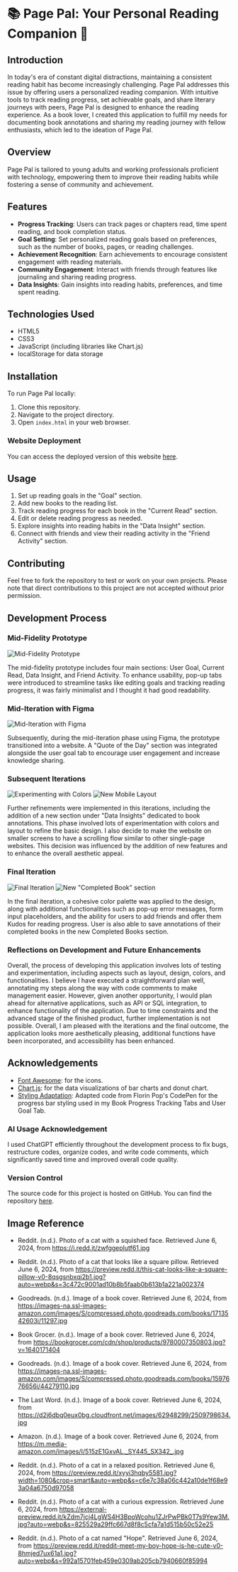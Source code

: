 # 📚 Page Pal: Your Personal Reading Companion 📖

## Introduction

In today's era of constant digital distractions, maintaining a consistent reading habit has become increasingly challenging. Page Pal addresses this issue by offering users a personalized reading companion. With intuitive tools to track reading progress, set achievable goals, and share literary journeys with peers, Page Pal is designed to enhance the reading experience. As a book lover, I created this application to fulfill my needs for documenting book annotations and sharing my reading journey with fellow enthusiasts, which led to the ideation of Page Pal.

## Overview

Page Pal is tailored to young adults and working professionals proficient with technology, empowering them to improve their reading habits while fostering a sense of community and achievement.

## Features

- **Progress Tracking**: Users can track pages or chapters read, time spent reading, and book completion status.
- **Goal Setting**: Set personalized reading goals based on preferences, such as the number of books, pages, or reading challenges.
- **Achievement Recognition**: Earn achievements to encourage consistent engagement with reading materials.
- **Community Engagement**: Interact with friends through features like journaling and sharing reading progress.
- **Data Insights**: Gain insights into reading habits, preferences, and time spent reading.

## Technologies Used

- HTML5
- CSS3
- JavaScript (including libraries like Chart.js)
- localStorage for data storage

## Installation

To run Page Pal locally:

1. Clone this repository.
2. Navigate to the project directory.
3. Open `index.html` in your web browser.

### Website Deployment
You can access the deployed version of this website [here](https://pagepal.me/public/index.html).

## Usage

1. Set up reading goals in the "Goal" section.
2. Add new books to the reading list.
3. Track reading progress for each book in the "Current Read" section.
4. Edit or delete reading progress as needed.
5. Explore insights into reading habits in the "Data Insight" section.
6. Connect with friends and view their reading activity in the "Friend Activity" section.

## Contributing

Feel free to fork the repository to test or work on your own projects. Please note that direct contributions to this project are not accepted without prior permission.

## Development Process

### Mid-Fidelity Prototype
![Mid-Fidelity Prototype](public/iteration/iteration1.png)

The mid-fidelity prototype includes four main sections: User Goal, Current Read, Data Insight, and Friend Activity. To enhance usability, pop-up tabs were introduced to streamline tasks like editing goals and tracking reading progress, it was fairly minimalist and I thought it had good readability.

### Mid-Iteration with Figma
![Mid-Iteration with Figma](public/iteration/iteration2.png)

Subsequently, during the mid-iteration phase using Figma, the prototype transitioned into a website. A "Quote of the Day" section was integrated alongside the user goal tab to encourage user engagement and increase knowledge sharing.

### Subsequent Iterations
![Experimenting with Colors](public/iteration/iteration3.png)
![New Mobile Layout](public/iteration/iteration3.5.png)

Further refinements were implemented in this iterations, including the addition of a new section under "Data Insights" dedicated to book annotations. This phase involved lots of experimentation with colors and layout to refine the basic design. I also decide to make the website on smaller screens to have a scrolling flow similar to other single-page websites. This decision was influenced by the addition of new features and to enhance the overall aesthetic appeal.

### Final Iteration
![Final Iteration](public/iteration/iteration5.png)
![New "Completed Book" section](public/iteration/iteration4.png)

In the final iteration, a cohesive color palette was applied to the design, along with additional functionalities such as pop-up error messages, form input placeholders, and the ability for users to add friends and offer them Kudos for reading progress. User is also able to save annotations of their completed books in the new Completed Books section.

### Reflections on Development and Future Enhancements
Overall, the process of developing this application involves lots of testing and experimentation, including aspects such as layout, design, colors, and functionalities. I believe I have executed a straightforward plan well, annotating my steps along the way with code comments to make management easier. However, given another opportunity, I would plan ahead for alternative applications, such as API or SQL integration, to enhance functionality of the application. Due to time constraints and the advanced stage of the finished product, further implementation is not possible. Overall, I am pleased with the iterations and the final outcome, the application looks more aesthetically pleasing, additional functions have been incorporated, and accessibility has been enhanced.


## Acknowledgements

- [Font Awesome](https://fontawesome.com/): for the icons.
- [Chart.js](https://www.chartjs.org/): for the data visualizations of bar charts and donut chart.
- [Styling Adaptation](https://codepen.io/FlorinPop17/pen/yLyzmLZ): Adapted code from Florin Pop's CodePen for the progress bar styling used in my Book Progress Tracking Tabs and User Goal Tab.

### AI Usage Acknowledgement
I used ChatGPT efficiently throughout the development process to fix bugs, restructure codes, organize codes, and write code comments, which significantly saved time and improved overall code quality.

### Version Control
The source code for this project is hosted on GitHub. You can find the repository [here](https://github.com/lhoa4904/lhoa4904.github.io).

## Image Reference
- Reddit. (n.d.). Photo of a cat with a squished face. Retrieved June 6, 2024, from https://i.redd.it/zwfggeplutf61.jpg

- Reddit. (n.d.). Photo of a cat that looks like a square pillow. Retrieved June 6, 2024, from https://preview.redd.it/this-cat-looks-like-a-square-pillow-v0-8qsgsnbxqj2b1.jpg?auto=webp&s=3c472c9001ad10b8b5faab0b613b1a221a002374

- Goodreads. (n.d.). Image of a book cover. Retrieved June 6, 2024, from https://images-na.ssl-images-amazon.com/images/S/compressed.photo.goodreads.com/books/1713542603i/11297.jpg

- Book Grocer. (n.d.). Image of a book cover. Retrieved June 6, 2024, from https://bookgrocer.com/cdn/shop/products/9780007350803.jpg?v=1640171404

- Goodreads. (n.d.). Image of a book cover. Retrieved June 6, 2024, from https://images-na.ssl-images-amazon.com/images/S/compressed.photo.goodreads.com/books/1597676656i/44279110.jpg

- The Last Word. (n.d.). Image of a book cover. Retrieved June 6, 2024, from https://d2j6dbq0eux0bg.cloudfront.net/images/62948299/2509798634.jpg

- Amazon. (n.d.). Image of a book cover. Retrieved June 6, 2024, from https://m.media-amazon.com/images/I/515zE1GxvAL._SY445_SX342_.jpg

- Reddit. (n.d.). Photo of a cat in a relaxed position. Retrieved June 6, 2024, from https://preview.redd.it/xyyi3hqby5581.jpg?width=1080&crop=smart&auto=webp&s=c6e7c38a06c442a10de1f68e93a04a6750d97058

- Reddit. (n.d.). Photo of a cat with a curious expression. Retrieved June 6, 2024, from https://external-preview.redd.it/kZdm7jcj4LgWS4H3BpoWcohu1ZJrPwPBk0T7s9Yew3M.jpg?auto=webp&s=825529a29ffc667d8f8c5cfa7a1d515b50c52e25

- Reddit. (n.d.). Photo of a cat named "Hope". Retrieved June 6, 2024, from https://preview.redd.it/reddit-meet-my-boy-hope-is-he-cute-v0-8hmjed7ux61a1.jpg?auto=webp&s=992a15701feb459e0309ab205cb7940660f85994